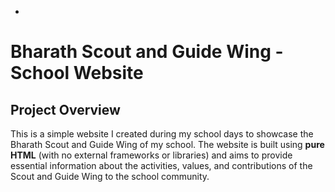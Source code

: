 -
# Bharath Scout and Guide Wing - School Website

## Project Overview  
This is a simple website I created during my school days to showcase the Bharath Scout and Guide Wing of my school. The website is built using **pure HTML** (with no external frameworks or libraries) and aims to provide essential information about the activities, values, and contributions of the Scout and Guide Wing to the school community.

